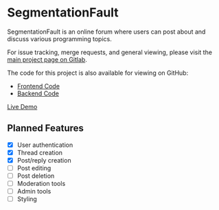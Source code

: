 # SegmentationFault

SegmentationFault is an online forum where users can post about and discuss various programming topics.

For issue tracking, merge requests, and general viewing, please visit the [main project page on Gitlab](https://git.julianneadams.info/segmentationfault).

The code for this project is also available for viewing on GitHub:

- [Frontend Code](https://github.com/LeftySolara/SegmentationFault-Frontend)
- [Backend Code](https://github.com/LeftySolara/SegmentationFault-Backend)

[Live Demo](https://segmentationfault-30d0a.web.app/)

## Planned Features

- [x] User authentication
- [x] Thread creation
- [x] Post/reply creation
- [ ] Post editing
- [ ] Post deletion
- [ ] Moderation tools
- [ ] Admin tools
- [ ] Styling
